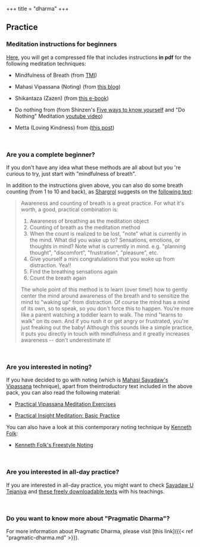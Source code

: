 +++
title = "dharma"
+++

## Practice

### Meditation instructions for beginners

[Here](/downloads/mip.zip), you will get a compressed file that includes instructions **in pdf** for the following meditation techniques:

- Mindfulness of Breath (from [TMI](https://www.goodreads.com/book/show/25942786-the-mind-illuminated))

- Mahasi Vipassana (Noting) (from [this blog](https://www.middlewaysociety.org/meditation-10-mahasi-vipassana-or-the-art-of-noting-part-1/))

- Shikantaza (Zazen) (from [this e-book](https://github.com/atrahhdis/donothing/tree/master/various/zazen%20instruction))

- Do nothing from (from Shinzen's [Five ways to know yourself](https://www.shinzen.org/wp-content/uploads/2016/08/FiveWaystoKnowYourself_ver1.6.pdf) and "Do Nothing" Meditation [youtube video](https://www.youtube.com/watch?v=cZ6cdIaUZCA))

- Metta (Loving Kindness) from ([this post](https://web.archive.org/web/20190220215420/https://alohadharma.com/loving-kindness-meditation/))

&nbsp;
### Are you a complete beginner?

If you don't have any idea what these methods are all about but you 're curious to try, just start with  "mindfulness of breath". 

In addition to the instructions given above, you can also do some breath counting (from 1 to 10 and back), as [Shargrol](https://github.com/atrahhdis/shargrol) suggests on the [following text](https://shargrolpostscompilation.blogspot.com/p/blog-page.html#awarenessandcountingofbreath):


> Awareness and counting of breath is a great practice. For what it's worth, a good, practical combination is:
> 
> 1. Awareness of breathing as the meditation object 
> 2. Counting of breath as the meditation method 
> 3. When the count is realized to be lost, "note" what is currently in the mind. What did you wake up to?  Sensations, emotions, or thoughts in mind? Note what is currently in mind. e.g. "planning thought", "discomfort", "frustration", "pleasure", etc. 
> 4. Give yourself a mini congratulations that you woke up from distraction. Yea!! 
> 5. Find the breathing sensations again 
> 6.  Count the breath again
> 
> The whole point of this method is to learn (over time!) how to gently center the mind around awareness of the breath and to sensitize the mind to "waking up" from distraction. Of course the mind has a mind of its own, so to speak, so you don't force this to happen. You're more like a parent watching a toddler learn to walk. The mind "learns to walk" on its own. And if you rush it or get angry or frustrated, you're just freaking out the baby!  Although this sounds like a simple practice, it puts you directly in touch with mindfulness and it greatly increases awareness -- don't underestimate it! 
> 

&nbsp;
### Are you interested in noting?

If you have decided to go with noting (which is [Mahasi Sayadaw's Vipassana](https://mahasivipassana.com) technique), apart from theintroductory text included in the above pack, you can also read the following material:

- [Practical Vipassana Meditation Exercises](https://mahasivipassana.com/docs/practical-vipassana-meditation-exercises/)

- [Practical Insight Meditation: Basic Practice](https://mahasivipassana.com/docs/practical-insight-meditation-basic-practice/)

You can also have a look at this contemporary noting technique by [Kenneth Folk](https://kennethfolkdharma.com):

- [Kenneth Folk's Freestyle Noting](https://mahasivipassana.com/contemporary-noting/#kenneth-folks-detailed-freestyle-noting)

&nbsp;
### Are you interested in all-day practice?

If you are interested in all-day practice, you might want to check [Sayadaw U Tejaniya](https://ashintejaniya.org/) and [these freely downloadable texts](https://ashintejaniya.org/teachings) with his teachings.


&nbsp;
### Do you want to know more about "Pragmatic Dharma"?

For more information about Pragmatic Dharma, please visit [this link]({{< ref "pragmatic-dharma.md" >}}).